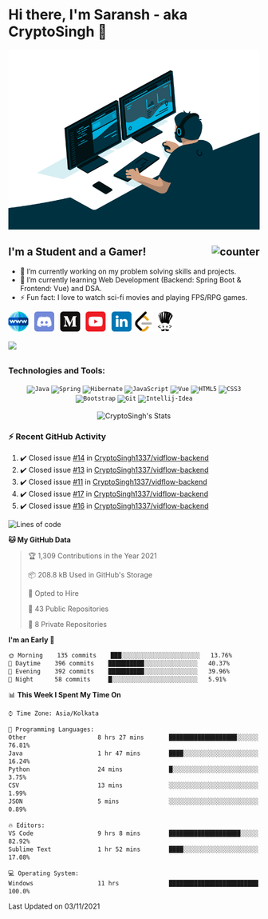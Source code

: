 # Hi there, I'm Saransh - aka CryptoSingh 👋

<div align="center">
<img src="https://github.com/CryptoSingh1337/CryptoSingh1337/blob/master/icons/code.gif" height="360px" width="640px" alt="gif"/>
</div>

## I'm a Student and a Gamer!<img src="https://komarev.com/ghpvc/?username=cryptosingh1337" alt="counter" align="right"/>

- 🔭 I’m currently working on my problem solving skills and projects.
- 🌱 I’m currently learning Web Development (Backend: Spring Boot & Frontend: Vue) and DSA.
- ⚡ Fun fact: I love to watch sci-fi movies and playing FPS/RPG games.

<a href="https://saransh-kumar.online/" target="_blank"><img alt="website" height="40px" width="40px" src="./icons/world-wide-web.svg"/></a>&nbsp;&nbsp;
<a href="https://discord.gg/6efHuzv" target="_blank"><img alt="discord" height="40px" width="40px" src="https://raw.githubusercontent.com/edent/SuperTinyIcons/master/images/svg/discord.svg"/></a>&nbsp;&nbsp;
<a href="https://cryptosingh1337.medium.com/" target="_blank"><img alt="Medium" height="40px" width="40px" src="https://raw.githubusercontent.com/edent/SuperTinyIcons/master/images/svg/medium.svg"/></a>&nbsp;&nbsp;
<a href="https://youtube.com/cryptosingh" target="_blank"><img alt="youtube" height="40px" width="40px" src="https://raw.githubusercontent.com/edent/SuperTinyIcons/master/images/svg/youtube.svg"/></a>&nbsp;&nbsp;
<a href="https://linkedin.com/in/saransh-kumar-2k19/" target="_blank"><img alt="linkedin" height="40px" width="40px" src="https://raw.githubusercontent.com/edent/SuperTinyIcons/master/images/svg/linkedin.svg"/></a>
<a href="https://leetcode.com/cryptosingh/" target="_blank"><img alt="leetcode" height="40px" width="40px" src="./icons/leetcode.svg"/></a>
<a href="https://codechef.com/users/cryptosingh" target="_blank"><img alt="codechef" height="40px" width="40px" src="./icons/codechef.svg"/></a>
<br>
<br>
<a href="https://github.com/CryptoSingh1337/cryptosingh1337.github.io/raw/master/src/assets/resume/SaranshKumar-Resume.pdf" download>![](https://img.shields.io/badge/Download-R%C3%A9sum%C3%A9-blue?style=plastic)</a>

##

### Technologies and Tools:

<div align="center">
<code><img alt="Java" height="40px" width="40px" src="https://raw.githubusercontent.com/tomchen/stack-icons/master/logos/java.svg" title="Java"/></code>
<code><img alt="Spring" height="40px" width="40px" src="https://raw.githubusercontent.com/tomchen/stack-icons/master/logos/spring.svg" title="Spring"/></code>
<code><img alt="Hibernate" height="40px" width="40px" src="https://raw.githubusercontent.com/tomchen/stack-icons/master/logos/hibernate.svg" title="Hibernate"/></code>
<code><img alt="JavaScript" height="40px" width="40px" src="https://raw.githubusercontent.com/tomchen/stack-icons/master/logos/javascript.svg" title="JavaScript"/></code>
<code><img alt="Vue" height="40px" width="40px" src="https://raw.githubusercontent.com/tomchen/stack-icons/master/logos/vue.svg" title="Vue 3"/></code>
<code><img alt="HTML5" height="40px" width="40px" src="https://raw.githubusercontent.com/tomchen/stack-icons/master/logos/html-5.svg" title="HTML5"/></code>
<code><img alt="CSS3" height="40px" width="40px" src="https://raw.githubusercontent.com/tomchen/stack-icons/master/logos/css-3.svg" title="CSS3"/></code>
<code><img alt="Bootstrap" height="40px" width="40px" src="https://raw.githubusercontent.com/tomchen/stack-icons/master/logos/bootstrap.svg" title="Bootstrap"/></code>
<code><img alt="Git" height="40px" width="40px" src="https://raw.githubusercontent.com/tomchen/stack-icons/master/logos/git-icon.svg" title="Git"/></code>
<code><img alt="Intellij-Idea" height="40px" width="40px" src="https://raw.githubusercontent.com/tomchen/stack-icons/master/logos/intellij-idea.svg" title="Intellij-IDEA"/></code>
</div>
<br>
<div align="center">
<img  alt="CryptoSingh's Stats" src="https://github-readme-stats.vercel.app/api?username=CryptoSingh1337&show_icons=true&bg_color=FFFFFF&title_color=003140&icon_color=003140&text_color=0486AA" title="Stats"/>
</div>

### ⚡ Recent GitHub Activity

<!--RECENT_ACTIVITY:start-->

1. ✔️ Closed issue [#14](https://github.com/CryptoSingh1337/vidflow-backend/issues/14) in [CryptoSingh1337/vidflow-backend](https://github.com/CryptoSingh1337/vidflow-backend)
2. ✔️ Closed issue [#13](https://github.com/CryptoSingh1337/vidflow-backend/issues/13) in [CryptoSingh1337/vidflow-backend](https://github.com/CryptoSingh1337/vidflow-backend)
3. ✔️ Closed issue [#11](https://github.com/CryptoSingh1337/vidflow-backend/issues/11) in [CryptoSingh1337/vidflow-backend](https://github.com/CryptoSingh1337/vidflow-backend)
4. ✔️ Closed issue [#17](https://github.com/CryptoSingh1337/vidflow-backend/issues/17) in [CryptoSingh1337/vidflow-backend](https://github.com/CryptoSingh1337/vidflow-backend)
5. ✔️ Closed issue [#16](https://github.com/CryptoSingh1337/vidflow-backend/issues/16) in [CryptoSingh1337/vidflow-backend](https://github.com/CryptoSingh1337/vidflow-backend)
<!--RECENT_ACTIVITY:end-->

<!--START_SECTION:waka-->
![Lines of code](https://img.shields.io/badge/From%20Hello%20World%20I%27ve%20Written-407128%20lines%20of%20code-blue)

**🐱 My GitHub Data** 

> 🏆 1,309 Contributions in the Year 2021
 > 
> 📦 208.8 kB Used in GitHub's Storage 
 > 
> 💼 Opted to Hire
 > 
> 📜 43 Public Repositories 
 > 
> 🔑 8 Private Repositories  
 > 
**I'm an Early 🐤** 

```text
🌞 Morning    135 commits    ███░░░░░░░░░░░░░░░░░░░░░░   13.76% 
🌆 Daytime    396 commits    ██████████░░░░░░░░░░░░░░░   40.37% 
🌃 Evening    392 commits    ██████████░░░░░░░░░░░░░░░   39.96% 
🌙 Night      58 commits     █░░░░░░░░░░░░░░░░░░░░░░░░   5.91%

```


📊 **This Week I Spent My Time On** 

```text
⌚︎ Time Zone: Asia/Kolkata

💬 Programming Languages: 
Other                    8 hrs 27 mins       ███████████████████░░░░░░   76.81% 
Java                     1 hr 47 mins        ████░░░░░░░░░░░░░░░░░░░░░   16.24% 
Python                   24 mins             █░░░░░░░░░░░░░░░░░░░░░░░░   3.75% 
CSV                      13 mins             ░░░░░░░░░░░░░░░░░░░░░░░░░   1.99% 
JSON                     5 mins              ░░░░░░░░░░░░░░░░░░░░░░░░░   0.89%

🔥 Editors: 
VS Code                  9 hrs 8 mins        ████████████████████░░░░░   82.92% 
Sublime Text             1 hr 52 mins        ████░░░░░░░░░░░░░░░░░░░░░   17.08%

💻 Operating System: 
Windows                  11 hrs              █████████████████████████   100.0%

```


 Last Updated on 03/11/2021
<!--END_SECTION:waka-->
